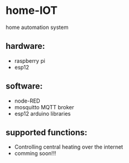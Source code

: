 # home-IOT
home automation system

## hardware:
- raspberry pi
- esp12

## software:
- node-RED
- mosquitto MQTT broker
- esp12 arduino libraries

## supported functions:
- Controlling central heating over the internet
- comming soon!!!
